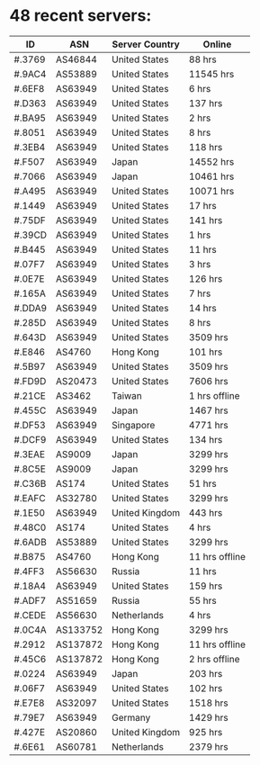 # 48 recent servers:

| ID | ASN | Server Country | Online |
| ------ | ------ | ------ | ------ |
| #.3769 | AS46844 | United States | 88 hrs |
| #.9AC4 | AS53889 | United States | 11545 hrs |
| #.6EF8 | AS63949 | United States | 6 hrs |
| #.D363 | AS63949 | United States | 137 hrs |
| #.BA95 | AS63949 | United States | 2 hrs |
| #.8051 | AS63949 | United States | 8 hrs |
| #.3EB4 | AS63949 | United States | 118 hrs |
| #.F507 | AS63949 | Japan | 14552 hrs |
| #.7066 | AS63949 | Japan | 10461 hrs |
| #.A495 | AS63949 | United States | 10071 hrs |
| #.1449 | AS63949 | United States | 17 hrs |
| #.75DF | AS63949 | United States | 141 hrs |
| #.39CD | AS63949 | United States | 1 hrs |
| #.B445 | AS63949 | United States | 11 hrs |
| #.07F7 | AS63949 | United States | 3 hrs |
| #.0E7E | AS63949 | United States | 126 hrs |
| #.165A | AS63949 | United States | 7 hrs |
| #.DDA9 | AS63949 | United States | 14 hrs |
| #.285D | AS63949 | United States | 8 hrs |
| #.643D | AS63949 | United States | 3509 hrs |
| #.E846 | AS4760 | Hong Kong | 101 hrs |
| #.5B97 | AS63949 | United States | 3509 hrs |
| #.FD9D | AS20473 | United States | 7606 hrs |
| #.21CE | AS3462 | Taiwan | 1 hrs offline |
| #.455C | AS63949 | Japan | 1467 hrs |
| #.DF53 | AS63949 | Singapore | 4771 hrs |
| #.DCF9 | AS63949 | United States | 134 hrs |
| #.3EAE | AS9009 | Japan | 3299 hrs |
| #.8C5E | AS9009 | Japan | 3299 hrs |
| #.C36B | AS174 | United States | 51 hrs |
| #.EAFC | AS32780 | United States | 3299 hrs |
| #.1E50 | AS63949 | United Kingdom | 443 hrs |
| #.48C0 | AS174 | United States | 4 hrs |
| #.6ADB | AS53889 | United States | 3299 hrs |
| #.B875 | AS4760 | Hong Kong | 11 hrs offline |
| #.4FF3 | AS56630 | Russia | 11 hrs |
| #.18A4 | AS63949 | United States | 159 hrs |
| #.ADF7 | AS51659 | Russia | 55 hrs |
| #.CEDE | AS56630 | Netherlands | 4 hrs |
| #.0C4A | AS133752 | Hong Kong | 3299 hrs |
| #.2912 | AS137872 | Hong Kong | 11 hrs offline |
| #.45C6 | AS137872 | Hong Kong | 2 hrs offline |
| #.0224 | AS63949 | Japan | 203 hrs |
| #.06F7 | AS63949 | United States | 102 hrs |
| #.E7E8 | AS32097 | United States | 1518 hrs |
| #.79E7 | AS63949 | Germany | 1429 hrs |
| #.427E | AS20860 | United Kingdom | 925 hrs |
| #.6E61 | AS60781 | Netherlands | 2379 hrs |

